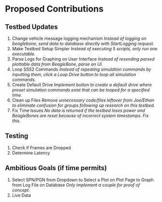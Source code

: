 # Proposed Contributions
## Testbed Updates
1. Change vehicle message logging mechanism 
   *Instead of logging on beaglebone, send data to database directly with StartLogging request.*
2. Make Testbed Setup Simpler
   *Instead of executing 5 scripts, only run one executable.*
3. Parse Logs for Graphing on User Interface
   *Instead of resending parsed plottable data from BeagleBone, parse on UI.*
4. Loop SSS2 Commands
   *Instead of repeating simulation commands by inputting them, click a Loop Drive button to loop all simulation commands.*
5. Create Default Drive
   *Implement button to create a default drive where preset simulation commands exist that can be looped for a specified time.*
6. Clean up Files
   *Remove unnecessary code/files leftover from Joe/Ethan to eliminate confusion for groups following up research on this testbed.*
7. Fix Time Issues
   *No data is returned if the testbed loses power and BeagleBones are reset because of incorrect system timestamps. Fix this.*
## Testing
1. Check if Frames are Dropped
2. Determine Latency
## Ambitious Goals (if time permits)
1. Select SPN/PGN from Dropdown to Select a Plot on Plot Page to Graph from Log File on Database
   *Only implement a couple for proof of concept.*
2. Live Data